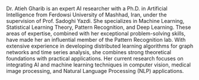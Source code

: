 Dr. Atieh Gharib is an expert AI researcher with a Ph.D. in Artificial Intelligence from Ferdowsi University of Mashhad, Iran, under the supervision of Prof. Sadoghi Yazdi. She specializes in Machine Learning, Statistical Learning Theory, Pattern Recognition, and Deep Learning. These areas of expertise, combined with her exceptional problem-solving skills, have made her an influential member of the Pattern Recognition lab. With extensive experience in developing distributed learning algorithms for graph networks and time series analysis, she combines strong theoretical foundations with practical applications. 
Her current research focuses on integrating AI and machine learning techniques in computer vision, medical image processing, and Natural Language Processing (NLP) applications.
